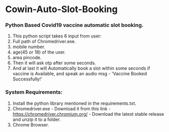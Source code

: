 # Cowin-Auto-Slot-Booking
### Python Based Covid19 vaccine automatic slot booking.
1. This python script takes 6 input from user:
  1. Full path of Chromedriver.exe.
  2. mobile number.
  3. age(45 or 18) of the user.
  4. area pincode.
2. Then it will ask otp after some seconds.
3. And at last it will Automatically book a slot within some seconds if vaccine is Available, and speak an audio msg - 'Vaccine Booked Successfully!'

### System  Requirements:
 1. Install the python library mentioned in the requirements.txt.
 2. Chromedriver.exe - Download it from this link - https://chromedriver.chromium.org/ - Download the latest stable release and unzip it to a folder.
 3. Chrome Browser.
